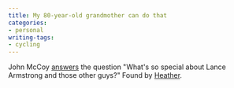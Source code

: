 ```yaml
---
title: My 80-year-old grandmother can do that
categories:
- personal
writing-tags:
- cycling
---
```


John McCoy [answers][1] the question "What's so special about Lance Armstrong and those other guys?"  Found by [Heather][2].

   [1]: http://www.project5racing.com/article.php?story=200307242230447
   [2]: http://angelweaving.blogspot.com/

